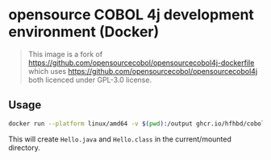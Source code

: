 # opensource COBOL 4j development environment (Docker)

> This image is a fork of https://github.com/opensourcecobol/opensourcecobol4j-dockerfile which
> uses https://github.com/opensourcecobol/opensourcecobol4j both licenced under GPL-3.0 license.

## Usage

```sh
docker run --platform linux/amd64 -v $(pwd):/output ghcr.io/hfhbd/cobol2java cobj HELLO.cbl
```

This will create `Hello.java` and `Hello.class` in the current/mounted directory.
